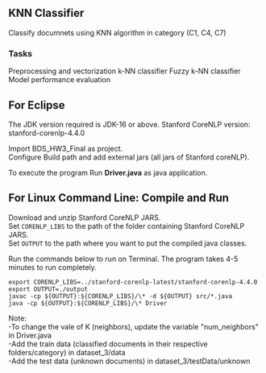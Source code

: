 ## KNN Classifier

Classify documnets using KNN algorithm in category (C1, C4, C7)

### Tasks
Preprocessing and vectorization
k-NN classifier
Fuzzy k-NN classifier
Model performance evaluation

## For Eclipse
The JDK version required is JDK-16 or above.
Stanford CoreNLP version: stanford-corenlp-4.4.0

Import BDS_HW3_Final as project.<br>
Configure Build path and add external jars (all jars of Stanford coreNLP).

To execute the program Run **Driver.java** as java application.


## For Linux Command Line: Compile and Run

Download and unzip Stanford CoreNLP JARS.  
Set `CORENLP_LIBS` to the path of the folder containing Stanford CoreNLP JARS.  
Set `OUTPUT` to the path where you want to put the compiled java classes.

Run the commands below to run on Terminal. The program takes 4-5 minutes to run completely.

```
export CORENLP_LIBS=../stanford-corenlp-latest/stanford-corenlp-4.4.0
export OUTPUT=./output
javac -cp ${OUTPUT}:${CORENLP_LIBS}/\* -d ${OUTPUT} src/*.java
java -cp ${OUTPUT}:${CORENLP_LIBS}/\* Driver
```

Note:<br>
-To change the vale of K (neighbors), update the variable "num_neighbors" in Driver.java <br>
-Add the train data (classified documents in their respective folders/category) in dataset_3/data<br>
-Add the test data (unknown documents) in dataset_3/testData/unknown